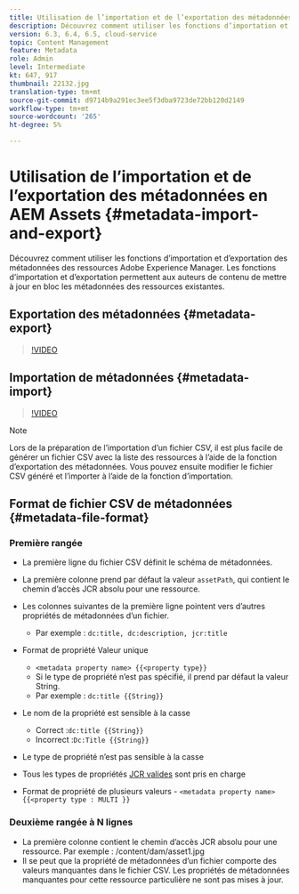 ```yaml
---
title: Utilisation de l’importation et de l’exportation des métadonnées en AEM Assets
description: Découvrez comment utiliser les fonctions d’importation et d’exportation des métadonnées des ressources Adobe Experience Manager. Les fonctions d’importation et d’exportation permettent aux auteurs de contenu de mettre à jour en bloc les métadonnées des ressources existantes.
version: 6.3, 6.4, 6.5, cloud-service
topic: Content Management
feature: Metadata
role: Admin
level: Intermediate
kt: 647, 917
thumbnail: 22132.jpg
translation-type: tm+mt
source-git-commit: d9714b9a291ec3ee5f3dba9723de72bb120d2149
workflow-type: tm+mt
source-wordcount: '265'
ht-degree: 5%

---
```



# Utilisation de l’importation et de l’exportation des métadonnées en AEM Assets {#metadata-import-and-export}

Découvrez comment utiliser les fonctions d’importation et d’exportation des métadonnées des ressources Adobe Experience Manager. Les fonctions d’importation et d’exportation permettent aux auteurs de contenu de mettre à jour en bloc les métadonnées des ressources existantes.

## Exportation des métadonnées {#metadata-export}

>[!VIDEO](https://video.tv.adobe.com/v/22132/?quality=12&learn=on)

## Importation de métadonnées {#metadata-import}

>[!VIDEO](https://video.tv.adobe.com/v/21374/?quality=12&learn=on)

>[!NOTE]
>
> Lors de la préparation de l’importation d’un fichier CSV, il est plus facile de générer un fichier CSV avec la liste des ressources à l’aide de la fonction d’exportation des métadonnées. Vous pouvez ensuite modifier le fichier CSV généré et l’importer à l’aide de la fonction d’importation.

## Format de fichier CSV de métadonnées {#metadata-file-format}

### Première rangée

* La première ligne du fichier CSV définit le schéma de métadonnées.
* La première colonne prend par défaut la valeur `assetPath`, qui contient le chemin d’accès JCR absolu pour une ressource.

* Les colonnes suivantes de la première ligne pointent vers d’autres propriétés de métadonnées d’un fichier.
   * Par exemple : `dc:title, dc:description, jcr:title`

* Format de propriété Valeur unique

   * `<metadata property name> {{<property type}}`
   * Si le type de propriété n’est pas spécifié, il prend par défaut la valeur String.
   * Par exemple : `dc:title {{String}}`

* Le nom de la propriété est sensible à la casse
   * Correct :`dc:title {{String}}`
   * Incorrect :`Dc:Title {{String}}`

* Le type de propriété n’est pas sensible à la casse
* Tous les types de propriétés [JCR valides](https://docs.adobe.com/docs/en/spec/jsr170/javadocs/jcr-2.0/javax/jcr/PropertyType.html) sont pris en charge

* Format de propriété de plusieurs valeurs - `<metadata property name> {{<property type : MULTI }}`

### Deuxième rangée à N lignes

* La première colonne contient le chemin d’accès JCR absolu pour une ressource. Par exemple : /content/dam/asset1.jpg
* Il se peut que la propriété de métadonnées d’un fichier comporte des valeurs manquantes dans le fichier CSV. Les propriétés de métadonnées manquantes pour cette ressource particulière ne sont pas mises à jour.

